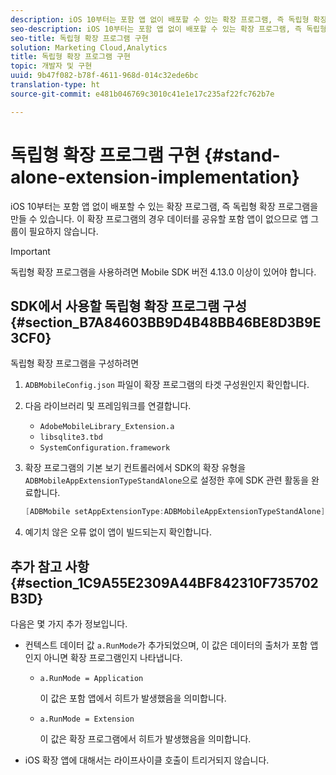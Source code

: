 ```yaml
---
description: iOS 10부터는 포함 앱 없이 배포할 수 있는 확장 프로그램, 즉 독립형 확장 프로그램을 만들 수 있습니다. 이 확장 프로그램의 경우 데이터를 공유할 포함 앱이 없으므로 앱 그룹이 필요하지 않습니다.
seo-description: iOS 10부터는 포함 앱 없이 배포할 수 있는 확장 프로그램, 즉 독립형 확장 프로그램을 만들 수 있습니다. 이 확장 프로그램의 경우 데이터를 공유할 포함 앱이 없으므로 앱 그룹이 필요하지 않습니다.
seo-title: 독립형 확장 프로그램 구현
solution: Marketing Cloud,Analytics
title: 독립형 확장 프로그램 구현
topic: 개발자 및 구현
uuid: 9b47f082-b78f-4611-968d-014c32ede6bc
translation-type: ht
source-git-commit: e481b046769c3010c41e1e17c235af22fc762b7e

---
```



# 독립형 확장 프로그램 구현 {#stand-alone-extension-implementation}

iOS 10부터는 포함 앱 없이 배포할 수 있는 확장 프로그램, 즉 독립형 확장 프로그램을 만들 수 있습니다. 이 확장 프로그램의 경우 데이터를 공유할 포함 앱이 없으므로 앱 그룹이 필요하지 않습니다.

>[!IMPORTANT]
>
>독립형 확장 프로그램을 사용하려면 Mobile SDK 버전 4.13.0 이상이 있어야 합니다.

## SDK에서 사용할 독립형 확장 프로그램 구성 {#section_B7A84603BB9D4B48BB46BE8D3B9E3CF0}

독립형 확장 프로그램을 구성하려면

1. `ADBMobileConfig.json` 파일이 확장 프로그램의 타겟 구성원인지 확인합니다.
1. 다음 라이브러리 및 프레임워크를 연결합니다.

   * `AdobeMobileLibrary_Extension.a`
   * `libsqlite3.tbd`
   * `SystemConfiguration.framework`

1. 확장 프로그램의 기본 보기 컨트롤러에서 SDK의 확장 유형을 `ADBMobileAppExtensionTypeStandAlone`으로 설정한 후에 SDK 관련 활동을 완료합니다.

   ```objective-c
   [ADBMobile setAppExtensionType:ADBMobileAppExtensionTypeStandAlone];
   ```

1. 예기치 않은 오류 없이 앱이 빌드되는지 확인합니다.

## 추가 참고 사항 {#section_1C9A55E2309A44BF842310F735702B3D}

다음은 몇 가지 추가 정보입니다.

* 컨텍스트 데이터 값 `a.RunMode`가 추가되었으며, 이 값은 데이터의 출처가 포함 앱인지 아니면 확장 프로그램인지 나타냅니다.

   * `a.RunMode = Application`

      이 값은 포함 앱에서 히트가 발생했음을 의미합니다.
   * `a.RunMode = Extension`

      이 값은 확장 프로그램에서 히트가 발생했음을 의미합니다.

* iOS 확장 앱에 대해서는 라이프사이클 호출이 트리거되지 않습니다.

